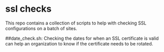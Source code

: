 ssl checks
==========
This repo contains a collection of scripts to help with checking SSL configurations on a batch of sites.

##date_check.sh:
Checking the dates for when an SSL certificate is valid can help an organization to know if the certificate needs to be rotated.  

